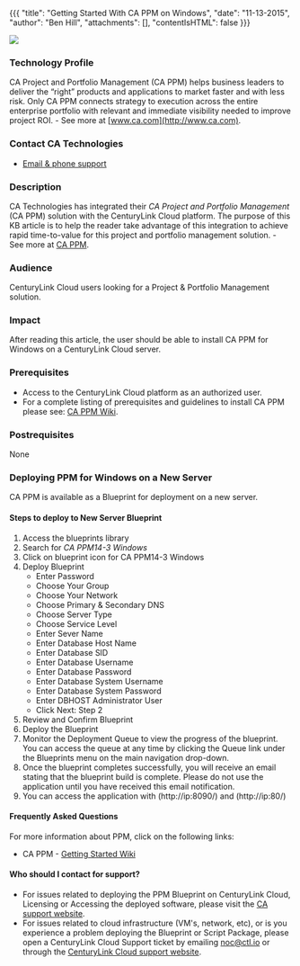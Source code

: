 {{{
  "title": "Getting Started With CA PPM on Windows",
  "date": "11-13-2015",
  "author": "Ben Hill",
  "attachments": [],
  "contentIsHTML": false
}}}


![](http://www.infotechgroup.com/wp-content/uploads/2014/08/CA-Technologies-logo.png)

### Technology Profile

CA Project and Portfolio Management (CA PPM) helps business leaders to deliver the “right” products and applications to market faster and with less risk. Only CA PPM connects strategy to execution across the entire enterprise portfolio with relevant and immediate visibility needed to improve project ROI. - See more at [www.ca.com](http://www.ca.com).


### Contact CA Technologies

- [Email & phone support](https://www.ca.com/us/contact/call-me.aspx)

### Description

CA Technologies has integrated their _CA Project and Portfolio Management_ (CA PPM) solution with the CenturyLink Cloud platform. The purpose of this KB article is to help the reader take advantage of this integration to achieve rapid time-to-value for this project and portfolio management solution. - See more at [CA PPM](http://www.ca.com/us/intellicenter/ca-ppm.aspx).

### Audience

CenturyLink Cloud users looking for a Project & Portfolio Management solution.

### Impact

After reading this article, the user should be able to install CA PPM for Windows on a CenturyLink Cloud server.

### Prerequisites

- Access to the CenturyLink Cloud platform as an authorized user.
- For a complete listing of prerequisites and guidelines to install CA PPM  please see: [CA PPM Wiki](https://wiki.ca.com/ca-ppm/14-3).

### Postrequisites

None

### Deploying PPM for Windows on a New Server

CA PPM is available as a Blueprint for deployment on a new server.

#### Steps to deploy to New Server Blueprint

  1. Access the blueprints library
  2. Search for _CA PPM14-3 Windows_
  3. Click on blueprint icon for CA PPM14-3 Windows
  4. Deploy Blueprint
	  - Enter Password
	  - Choose Your Group
	  - Choose Your Network
	  - Choose Primary & Secondary DNS
	  - Choose Server Type
	  - Choose Service Level
	  - Enter Sever Name
	  - Enter Database Host Name
	  - Enter Database SID
	  - Enter Database Username
	  - Enter Database Password
	  - Enter Database System Username
	  - Enter Database System Password
	  - Enter DBHOST Administrator User
	  - Click Next: Step 2
  5. Review and Confirm Blueprint
  6. Deploy the Blueprint
  7. Monitor the Deployment Queue to view the progress of the blueprint. You can access the queue at any time by clicking the Queue link under the Blueprints menu on the main navigation drop-down.
  8. Once the blueprint completes successfully, you will receive an email stating that the blueprint build is complete. Please do not use the application until you have received this email notification.
  9. You can access the application with (http://ip:8090/) and (http://ip:80/)

#### Frequently Asked Questions

For more information about PPM, click on the following links:

- CA PPM - [Getting Started Wiki](https://wiki.ca.com/ca-ppm/14-3/getting-started)

#### Who should I contact for support?

- For issues related to deploying the PPM Blueprint on CenturyLink Cloud, Licensing or Accessing the deployed software, please visit the [CA support website](http://www.ca.com/us/support.aspx?intcmp=headernav).
- For issues related to cloud infrastructure (VM's, network, etc), or is you experience a problem deploying the Blueprint or Script Package, please open a CenturyLink Cloud Support ticket by emailing [noc@ctl.io](mailto:noc@ctl.io) or through the [CenturyLink Cloud support website](https://support.ctl.io/hc/en-us/requests/new).
